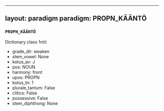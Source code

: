 
---
layout: paradigm
paradigm: PROPN_KÄÄNTÖ
---
### ` PROPN_KÄÄNTÖ `

Dictionary class 1ntö
* grade_dir: weaken
* stem_vowel: None
* kotus_av: J
* pos: NOUN
* harmony: front
* upos: PROPN
* kotus_tn: 1
* plurale_tantum: False
* clitics: False
* possessive: False
* stem_diphthong: None
